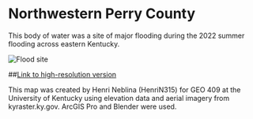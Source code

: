 # Northwestern Perry County

This body of water was a site of major flooding during the 2022 summer flooding across eastern Kentucky.

![Flood site](eky2022flood.jpg)     

##[Link to high-resolution version](eky2022flood.pdf)     

This map was created by Henri Neblina (HenriN315) for GEO 409 at the University of Kentucky using elevation data and aerial imagery from kyraster.ky.gov. ArcGIS Pro and Blender were used.
